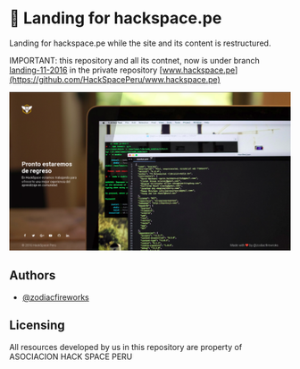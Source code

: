 # :honeybee: Landing for hackspace.pe

Landing for hackspace.pe while the site and its content is restructured.

IMPORTANT: this repository and all its contnet, now is under branch [landing-11-2016](https://github.com/HackSpacePeru/www.hackspace.pe/tree/landing-11-2016)
in the private repository [www.hackspace.pe](https://github.com/HackSpacePeru/www.hackspace.pe)

![Landing preview](banner.png)

## Authors

* [@zodiacfireworks](https://github.com/zodiacfireworks)

## Licensing

All resources developed by us in this repository are property
of ASOCIACION HACK SPACE PERU
